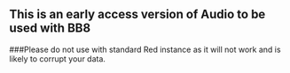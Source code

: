 ## This is an early access version of Audio to be used with BB8

###Please do not use with standard Red instance as it will not work and is likely to corrupt your data.